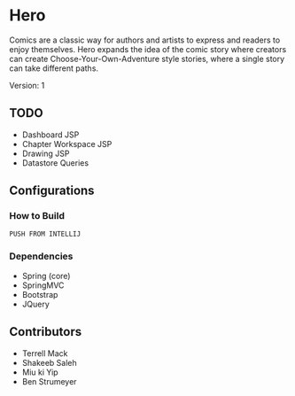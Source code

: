# Hero

Comics are a classic way for authors and artists to express and readers to enjoy themselves. Hero expands the idea of the comic story where creators can create Choose-Your-Own-Adventure style stories, where a single story can take different paths.

Version: 1
## TODO
* Dashboard JSP
* Chapter Workspace JSP
* Drawing JSP
* Datastore Queries


## Configurations

### How to Build
```
PUSH FROM INTELLIJ
```

### Dependencies
* Spring (core)
* SpringMVC
* Bootstrap
* JQuery

## Contributors
* Terrell Mack
* Shakeeb Saleh
* Miu ki Yip
* Ben Strumeyer
